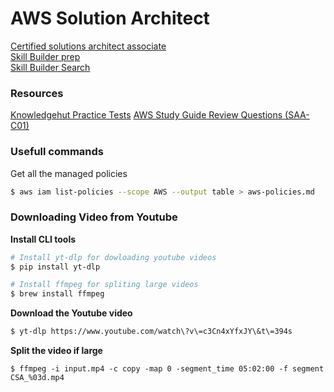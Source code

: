 # AWS Solution Architect
[Certified solutions architect associate](https://aws.amazon.com/certification/certified-solutions-architect-associate/)   
[Skill Builder prep](https://skillbuilder.aws/exam-prep/solutions-architect-associate)  
[Skill Builder Search](https://skillbuilder.aws/search)

### Resources
[Knowledgehut Practice Tests](https://www.knowledgehut.com/practice-tests/aws-solutions-architect-associate)
[AWS Study Guide Review Questions (SAA-C01)](https://quizlet.com/sg/512306255/aws-study-guide-review-questions-saa-c01-flash-cards/)

### Usefull commands
Get all the managed policies
```bash
$ aws iam list-policies --scope AWS --output table > aws-policies.md
```

### Downloading Video from Youtube
__Install CLI tools__   
```bash
# Install yt-dlp for dowloading youtube videos
$ pip install yt-dlp

# Install ffmpeg for spliting large videos
$ brew install ffmpeg
```

__Download the Youtube video__    
```bash
$ yt-dlp https://www.youtube.com/watch\?v\=c3Cn4xYfxJY\&t\=394s
```

__Split the video if large__   
```
$ ffmpeg -i input.mp4 -c copy -map 0 -segment_time 05:02:00 -f segment CSA_%03d.mp4
```
